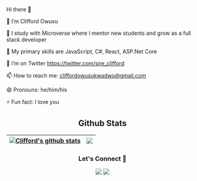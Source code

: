 Hi there 👋

🔭 I’m Clifford Owusu

🏢 I study with Microverse where I mentor new students and grow as a full stack developer

🌱 My primary skills are JavaScript, C#, React, ASP.Net Core

🦜 I’m on Twitter https://twitter.com/sire_clifford

📫 How to reach me: cliffordowusukwadwo@gmail.com

😄 Pronouns: he/him/his

⚡ Fun fact: I love you


<h2 align="center">Github Stats</h2>

| <a href="https://github-readme-stats.vercel.app/api?username=sireclifford"><img align="center" src="https://github-readme-stats.vercel.app/api?username=sireclifford&show_icons=true&include_all_commits=true&theme=buefy&hide_border=true" alt="Clifford's github stats" /></a> | <a href="https://github-readme-stats.vercel.app/api?username=sireclifford"><img align="center" src="https://github-readme-stats.vercel.app/api/top-langs/?username=sireclifford&layout=compact&theme=buefy&hide_border=true" /></a> |
| ----------------------------------------------------------------------------------------------------------------------------------------------------------------------------------------------------------------------------------------------------------- | ---------------------------------------------------------------------------------------------------------------------------------------------------------------------------------------------------------------- |

<h3 align="center">Let's Connect 🤝</h3>
<div align="center">
<a target="_blank"
href="https://www.linkedin.com/in/clifford-owusu-11b8a497/"><img
src="https://img.shields.io/badge/-LinkedIn-0077b5?style=for-the-badge&logo=LinkedIn&logoColor=white"></img></a> <a target="_blank"
href="https://lizdev.hashnode.dev/"></a> <a target="_blank"
href="https://twitter.com/sire_clifford"><img
src="https://img.shields.io/badge/-Twitter-1DA1F2?style=for-the-badge&logo=Twitter&logoColor=white"></img></a>
<div/>
